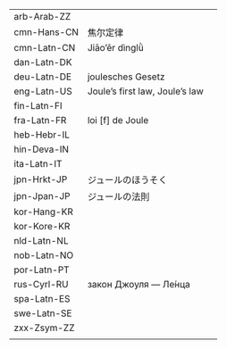 | | | |
|-|-|-|
| arb-Arab-ZZ |  |  |
| cmn-Hans-CN | 焦尔定律 |  |
| cmn-Latn-CN | Jiāo’ěr dìnglǜ |  |
| dan-Latn-DK |  |  |
| deu-Latn-DE | joulesches Gesetz |  |
| eng-Latn-US | Joule’s first law, Joule’s law |  |
| fin-Latn-FI |  |  |
| fra-Latn-FR | loi [f] de Joule |  |
| heb-Hebr-IL |  |  |
| hin-Deva-IN |  |  |
| ita-Latn-IT |  |  |
| jpn-Hrkt-JP | ジュールのほうそく |  |
| jpn-Jpan-JP | ジュールの法則 |  |
| kor-Hang-KR |  |  |
| kor-Kore-KR |  |  |
| nld-Latn-NL |  |  |
| nob-Latn-NO |  |  |
| por-Latn-PT |  |  |
| rus-Cyrl-RU | закон Джоуля — Ле́нца |  |
| spa-Latn-ES |  |  |
| swe-Latn-SE |  |  |
| zxx-Zsym-ZZ |  |  |
|  |  |  |

